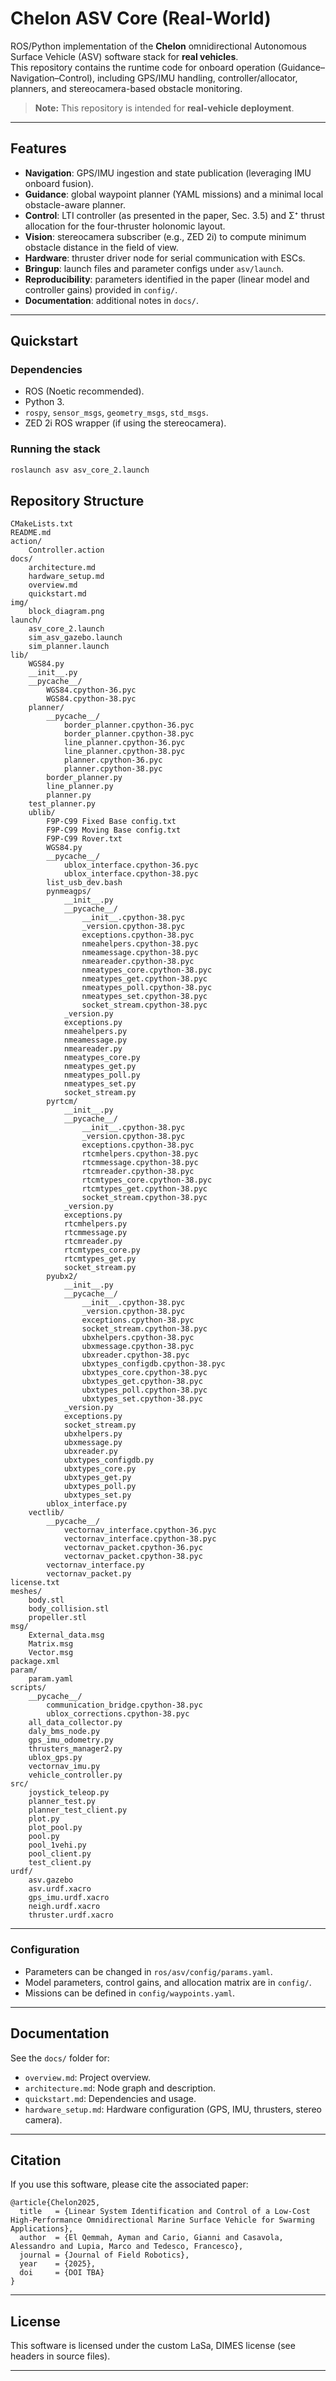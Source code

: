 # Chelon ASV Core (Real-World)

ROS/Python implementation of the **Chelon** omnidirectional Autonomous Surface Vehicle (ASV) software stack for **real vehicles**.  
This repository contains the runtime code for onboard operation (Guidance–Navigation–Control), including GPS/IMU handling, controller/allocator, planners, and stereocamera-based obstacle monitoring.

> **Note:** This repository is intended for **real-vehicle deployment**.  

---

## Features
- **Navigation**: GPS/IMU ingestion and state publication (leveraging IMU onboard fusion).  
- **Guidance**: global waypoint planner (YAML missions) and a minimal local obstacle-aware planner.  
- **Control**: LTI controller (as presented in the paper, Sec. 3.5) and Σ⁺ thrust allocation for the four-thruster holonomic layout.  
- **Vision**: stereocamera subscriber (e.g., ZED 2i) to compute minimum obstacle distance in the field of view.  
- **Hardware**: thruster driver node for serial communication with ESCs.  
- **Bringup**: launch files and parameter configs under `asv/launch`.  
- **Reproducibility**: parameters identified in the paper (linear model and controller gains) provided in `config/`.  
- **Documentation**: additional notes in `docs/`.  

---

## Quickstart
### Dependencies
- ROS (Noetic recommended).  
- Python 3.  
- `rospy`, `sensor_msgs`, `geometry_msgs`, `std_msgs`.  
- ZED 2i ROS wrapper (if using the stereocamera).  

### Running the stack
```bash
roslaunch asv asv_core_2.launch
```

## Repository Structure

```
CMakeLists.txt
README.md
action/
    Controller.action
docs/
    architecture.md
    hardware_setup.md
    overview.md
    quickstart.md
img/
    block_diagram.png
launch/
    asv_core_2.launch
    sim_asv_gazebo.launch
    sim_planner.launch
lib/
    WGS84.py
    __init__.py
    __pycache__/
        WGS84.cpython-36.pyc
        WGS84.cpython-38.pyc
    planner/
        __pycache__/
            border_planner.cpython-36.pyc
            border_planner.cpython-38.pyc
            line_planner.cpython-36.pyc
            line_planner.cpython-38.pyc
            planner.cpython-36.pyc
            planner.cpython-38.pyc
        border_planner.py
        line_planner.py
        planner.py
    test_planner.py
    ublib/
        F9P-C99 Fixed Base config.txt
        F9P-C99 Moving Base config.txt
        F9P-C99 Rover.txt
        WGS84.py
        __pycache__/
            ublox_interface.cpython-36.pyc
            ublox_interface.cpython-38.pyc
        list_usb_dev.bash
        pynmeagps/
            __init__.py
            __pycache__/
                __init__.cpython-38.pyc
                _version.cpython-38.pyc
                exceptions.cpython-38.pyc
                nmeahelpers.cpython-38.pyc
                nmeamessage.cpython-38.pyc
                nmeareader.cpython-38.pyc
                nmeatypes_core.cpython-38.pyc
                nmeatypes_get.cpython-38.pyc
                nmeatypes_poll.cpython-38.pyc
                nmeatypes_set.cpython-38.pyc
                socket_stream.cpython-38.pyc
            _version.py
            exceptions.py
            nmeahelpers.py
            nmeamessage.py
            nmeareader.py
            nmeatypes_core.py
            nmeatypes_get.py
            nmeatypes_poll.py
            nmeatypes_set.py
            socket_stream.py
        pyrtcm/
            __init__.py
            __pycache__/
                __init__.cpython-38.pyc
                _version.cpython-38.pyc
                exceptions.cpython-38.pyc
                rtcmhelpers.cpython-38.pyc
                rtcmmessage.cpython-38.pyc
                rtcmreader.cpython-38.pyc
                rtcmtypes_core.cpython-38.pyc
                rtcmtypes_get.cpython-38.pyc
                socket_stream.cpython-38.pyc
            _version.py
            exceptions.py
            rtcmhelpers.py
            rtcmmessage.py
            rtcmreader.py
            rtcmtypes_core.py
            rtcmtypes_get.py
            socket_stream.py
        pyubx2/
            __init__.py
            __pycache__/
                __init__.cpython-38.pyc
                _version.cpython-38.pyc
                exceptions.cpython-38.pyc
                socket_stream.cpython-38.pyc
                ubxhelpers.cpython-38.pyc
                ubxmessage.cpython-38.pyc
                ubxreader.cpython-38.pyc
                ubxtypes_configdb.cpython-38.pyc
                ubxtypes_core.cpython-38.pyc
                ubxtypes_get.cpython-38.pyc
                ubxtypes_poll.cpython-38.pyc
                ubxtypes_set.cpython-38.pyc
            _version.py
            exceptions.py
            socket_stream.py
            ubxhelpers.py
            ubxmessage.py
            ubxreader.py
            ubxtypes_configdb.py
            ubxtypes_core.py
            ubxtypes_get.py
            ubxtypes_poll.py
            ubxtypes_set.py
        ublox_interface.py
    vectlib/
        __pycache__/
            vectornav_interface.cpython-36.pyc
            vectornav_interface.cpython-38.pyc
            vectornav_packet.cpython-36.pyc
            vectornav_packet.cpython-38.pyc
        vectornav_interface.py
        vectornav_packet.py
license.txt
meshes/
    body.stl
    body_collision.stl
    propeller.stl
msg/
    External_data.msg
    Matrix.msg
    Vector.msg
package.xml
param/
    param.yaml
scripts/
    __pycache__/
        communication_bridge.cpython-38.pyc
        ublox_corrections.cpython-38.pyc
    all_data_collector.py
    daly_bms_node.py
    gps_imu_odometry.py
    thrusters_manager2.py
    ublox_gps.py
    vectornav_imu.py
    vehicle_controller.py
src/
    joystick_teleop.py
    planner_test.py
    planner_test_client.py
    plot.py
    plot_pool.py
    pool.py
    pool_1vehi.py
    pool_client.py
    test_client.py
urdf/
    asv.gazebo
    asv.urdf.xacro
    gps_imu.urdf.xacro
    neigh.urdf.xacro
    thruster.urdf.xacro
```

---

### Configuration
- Parameters can be changed in `ros/asv/config/params.yaml`.  
- Model parameters, control gains, and allocation matrix are in `config/`.  
- Missions can be defined in `config/waypoints.yaml`.  

---

## Documentation
See the `docs/` folder for:  
- `overview.md`: Project overview.  
- `architecture.md`: Node graph and description.  
- `quickstart.md`: Dependencies and usage.  
- `hardware_setup.md`: Hardware configuration (GPS, IMU, thrusters, stereo camera).  

---

## Citation
If you use this software, please cite the associated paper:

```
@article{Chelon2025,
  title   = {Linear System Identification and Control of a Low-Cost High-Performance Omnidirectional Marine Surface Vehicle for Swarming Applications},
  author  = {El Qemmah, Ayman and Cario, Gianni and Casavola, Alessandro and Lupia, Marco and Tedesco, Francesco},
  journal = {Journal of Field Robotics},
  year    = {2025},
  doi     = {DOI TBA}
}
```

---

## License
This software is licensed under the custom LaSa, DIMES license (see headers in source files).  

---
